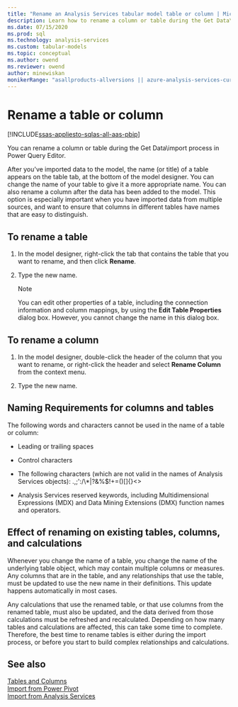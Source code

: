 ```yaml
---
title: "Rename an Analysis Services tabular model table or column | Microsoft Docs"
description: Learn how to rename a column or table during the Get Data\import process in Power Query Editor.
ms.date: 07/15/2020
ms.prod: sql
ms.technology: analysis-services
ms.custom: tabular-models
ms.topic: conceptual
ms.author: owend
ms.reviewer: owend
author: minewiskan
monikerRange: "asallproducts-allversions || azure-analysis-services-current || power-bi-premium-current || >= sql-analysis-services-2016"
---
```

# Rename a table or column

[!INCLUDE[ssas-appliesto-sqlas-all-aas-pbip](../includes/ssas-appliesto-sqlas-all-aas-pbip.md)]

You can rename a column or table during the Get Data\import process in Power Query Editor.
  
After you've imported data to the model, the name (or title) of a table appears on the table tab, at the bottom of the model designer. You can change the name of your table to give it a more appropriate name. You can also rename a column after the data has been added to the model. This option is especially important when you have imported data from multiple sources, and want to ensure that columns in different tables have names that are easy to distinguish.  
  
## To rename a table
  
1. In the model designer, right-click the tab that contains the table that you want to rename, and then click **Rename**.  
  
2. Type the new name.  
  
    > [!NOTE]  
    >  You can edit other properties of a table, including the connection information and column mappings, by using the **Edit Table Properties** dialog box. However, you cannot change the name in this dialog box.  
  
## To rename a column  
  
1. In the model designer, double-click the header of the column that you want to rename, or right-click the header and select **Rename Column** from the context menu.  
  
2. Type the new name.  
  
## Naming Requirements for columns and tables

 The following words and characters cannot be used in the name of a table or column:  
  
- Leading or trailing spaces  
  
- Control characters  
  
- The following characters (which are not valid in the names of Analysis Services objects): .,;':/\\*|?&%$!+=()[]{}<>  
  
- Analysis Services reserved keywords, including Multidimensional Expressions (MDX) and Data Mining Extensions (DMX) function names and operators.  
  
## Effect of renaming on existing tables, columns, and calculations

 Whenever you change the name of a table, you change the name of the underlying table object, which may contain multiple columns or measures. Any columns that are in the table, and any relationships that use the table, must be updated to use the new name in their definitions. This update happens automatically in most cases.
  
 Any calculations that use the renamed table, or that use columns from the renamed table, must also be updated, and the data derived from those calculations must be refreshed and recalculated. Depending on how many tables and calculations are affected, this can take some time to complete. Therefore, the best time to rename tables is either during the import process, or before you start to build complex relationships and calculations.  
  
## See also

 [Tables and Columns](../../analysis-services/tabular-models/tables-and-columns-ssas-tabular.md)  
 [Import from Power Pivot](../../analysis-services/tabular-models/import-from-power-pivot-ssas-tabular.md)  
 [Import from Analysis Services](../../analysis-services/tabular-models/import-from-analysis-services-ssas-tabular.md)  
  